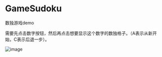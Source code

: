 # GameSudoku
数独游戏demo

需要先点击数字按钮，然后再点击想要显示这个数字的数独格子。（A表示从新开始，C表示后退一步）。

![image](https://github.com/KirstenDunst/GameSudoku/blob/master/IMG_2048.PNG)
